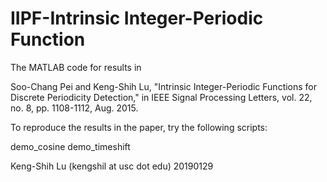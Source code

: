 # IIPF-Intrinsic Integer-Periodic Function

The MATLAB code for results in

Soo-Chang Pei and Keng-Shih Lu, "Intrinsic Integer-Periodic Functions for Discrete Periodicity Detection," in IEEE Signal Processing Letters, vol. 22, no. 8, pp. 1108-1112, Aug. 2015.

To reproduce the results in the paper, try the following scripts:

  demo_cosine
  demo_timeshift


Keng-Shih Lu (kengshil at usc dot edu)
20190129
